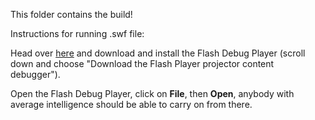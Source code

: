 This folder contains the build! 

Instructions for running .swf file:

Head over [here](http://www.adobe.com/support/flashplayer/downloads.html)
and download and install the Flash Debug Player (scroll down and choose "Download the Flash Player projector content debugger").

Open the Flash Debug Player, click on **File**, then **Open**, anybody with average intelligence should be able to carry on from there.
